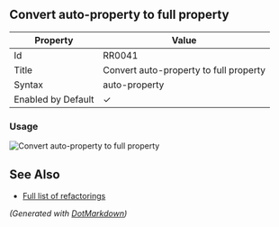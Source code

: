 ## Convert auto\-property to full property

| Property           | Value                                   |
| ------------------ | --------------------------------------- |
| Id                 | RR0041                                  |
| Title              | Convert auto\-property to full property |
| Syntax             | auto\-property                          |
| Enabled by Default | &#x2713;                                |

### Usage

![Convert auto-property to full property](../../images/refactorings/ConvertAutoPropertyToFullProperty.png)

## See Also

* [Full list of refactorings](Refactorings.md)


*\(Generated with [DotMarkdown](http://github.com/JosefPihrt/DotMarkdown)\)*